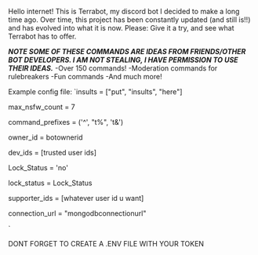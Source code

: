 Hello internet! This is Terrabot, my discord bot I decided to make a long time ago. Over time, this project has been constantly updated (and still is!!) and has evolved into what it is now. Please: Give it a try, and see what Terrabot has to offer.

***NOTE SOME OF THESE COMMANDS ARE IDEAS FROM FRIENDS/OTHER BOT DEVELOPERS. I AM NOT STEALING, I HAVE PERMISSION TO USE THEIR IDEAS.***
-Over 150 commands!
-Moderation commands for rulebreakers
-Fun commands
-And much more!

Example config file:
`insults = ["put", "insults", "here"]  

max_nsfw_count = 7  

command_prefixes = ('^', "t%", 't&')  

owner_id = botownerid  

dev_ids = [trusted user ids]  

Lock_Status = 'no'  

lock_status = Lock_Status  

supporter_ids = [whatever user id u want]  

connection_url = "mongodbconnectionurl"  

`


DONT FORGET TO CREATE A .ENV FILE WITH YOUR TOKEN
